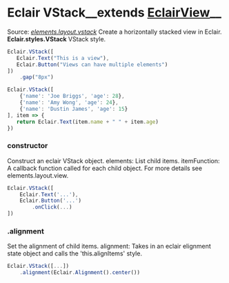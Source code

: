 # Eclair VStack__extends [EclairView](https://github.com/SamGarlick/Eclair/tree/main/docs/elements/layout/view.md)__<br/>

Source: [_elements.layout.vstack_](https://github.com/SamGarlick/Eclair/tree/main/src/elements/layout/vstack.js)
Create a horizontally stacked view in Eclair.
**Eclair.styles.VStack**  VStack style.
```javascript
Eclair.VStack([
   Eclair.Text("This is a view"),
   Eclair.Button("Views can have multiple elements")
])
    .gap("8px")
```
```javascript
Eclair.VStack([
    {'name': 'Joe Briggs', 'age': 28},
    {'name': 'Amy Wong', 'age': 24},
    {'name': 'Dustin James', 'age': 15}
], item => {
   return Eclair.Text(item.name + " " + item.age)
})
```
### constructor
Construct an eclair VStack object. 
elements: List child items.
itemFunction: A callback function called for each child object. For more details see elements.layout.view.
```javascript
Eclair.VStack([
    Eclair.Text('...'),
    Eclair.Button('...')
        .onClick(...)
])
```
### .alignment
Set the alignment of child items.
alignment: Takes in an eclair elignment state object and calls the 'this.alignItems' style.
```javascript
Eclair.VStack([...])
    .alignment(Eclair.Alignment().center())
```